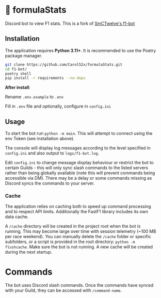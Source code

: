 # 🏁 formulaStats

Discord bot to view F1 stats. This is a fork of [SmCTwelve's f1-bot](https://github.com/SmCTwelve/f1-bot)




## Installation

The application requires **Python 3.11+**. It is recommended to use the Poetry package manager.

```bash
git clone https://github.com/Carol52x/formulaStats.git
cd f1-bot/
poetry shell
pip install -r requirements --no-deps
```


**After install**:

Rename `.env.example` to `.env`

Fill in `.env` file and optionally, configure in `config.ini`

## Usage

To start the bot run `python -m main`. This will attempt to connect using the env Token (see installation above).

The console will display log messages according to the level specified in `config.ini` and also output to `logs/f1-bot.log`.

Edit `config.ini` to change message display behaviour or restrict the bot to certain Guilds - this will only sync slash commands to the listed servers rather than being globally available (note this will prevent commands being accessible via DM). There may be a delay or some commands missing as Discord syncs the commands to your server.

### Cache

The application relies on caching both to speed up command processing and to respect API limits. Additionally the FastF1 library includes its own data cache.

A `/cache` directory will be created in the project root when the bot is running. This may become large over time with session telemetry (~100 MB per race weekend). You can manually delete the `/cache` folder or specific subfolders, or a script is provided in the root directory: `python -m flushcache`. Make sure the bot is not running. A new cache will be created during the next startup.


# Commands



The bot uses Discord slash commands. Once the commands have synced with your Guild, they can be accessed with `/command-name`.

